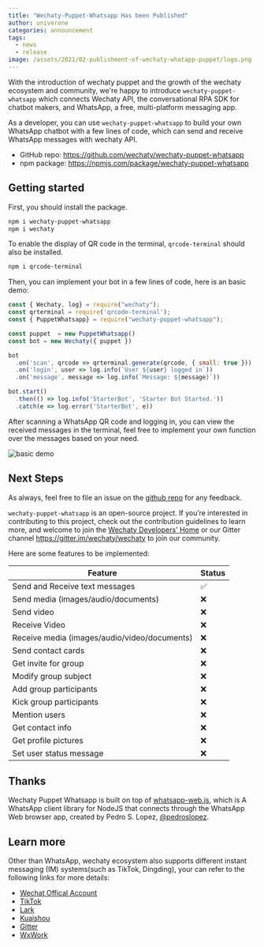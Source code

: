 ```yaml
---
title: "Wechaty-Puppet-Whatsapp Has been Published"
author: univerone
categories: announcement
tags:
  - news
  - release
image: /assets/2021/02-publishment-of-wechaty-whatapp-puppet/logo.png
---
```


With the introduction of wechaty puppet and the growth of the wechaty ecosystem and community, we're happy to introduce `wechaty-puppet-whatsapp` which connects Wechaty API, the conversational RPA SDK for chatbot makers, and WhatsApp, a free, multi-platform messaging app.

As a developer, you can use `wechaty-puppet-whatsapp` to build your own WhatsApp chatbot with a few lines of code, which can send and receive WhatsApp messages with wechaty API.

- GitHub repo: <https://github.com/wechaty/wechaty-puppet-whatsapp>
- npm package: <https://npmjs.com/package/wechaty-puppet-whatsapp>

## Getting started

First, you should install the package.

```bash
npm i wechaty-puppet-whatsapp
npm i wechaty
```

To enable the display of QR code in the terminal, `qrcode-terminal` should also be installed.

```bash
npm i qrcode-terminal
```

Then, you can implement your bot in a few lines of code, here is an basic demo:

```javascript
const { Wechaty, log} = require("wechaty");
const qrterminal = require('qrcode-terminal');
const { PuppetWhatsapp} = require("wechaty-puppet-whatsapp");

const puppet  = new PuppetWhatsapp()
const bot = new Wechaty({ puppet })

bot
  .on('scan', qrcode => qrterminal.generate(qrcode, { small: true }))
  .on('login', user => log.info(`User ${user} logged in`))
  .on('message', message => log.info(`Message: ${message}`))

bot.start()
  .then(() => log.info('StarterBot', 'Starter Bot Started.'))
  .catch(e => log.error('StarterBot', e))
```

After scanning a WhatsApp QR code and logging in, you can view the received messages in the terminal, feel free to implement your own function over the messages based on your need.

![basic demo](/assets/2021/02-publishment-of-wechaty-whatapp-puppet/wechaty-puppet-whatsapp-demo.png)

## Next Steps

As always, feel free to file an issue on the [github repo](https://github.com/wechaty/wechaty-puppet-whatsapp/issues) for any feedback.

`wechaty-puppet-whatsapp` is an open-source project. If you’re interested in contributing to this project, check out the contribution guidelines to learn more, and welcome to join the [Wechaty Developers' Home](https://github.com/wechaty/wechaty#raising_hand-join-us) or our Gitter channel <https://gitter.im/wechaty/wechaty> to join our community.

Here are some features to be implemented:

| Feature  | Status |
| ------------- | ------------- |
| Send and Receive text messages  | ✅ |
| Send media (images/audio/documents)  | ❌  |
| Send video  | ❌ |
| Receive Video | ❌ |
| Receive media (images/audio/video/documents)  | ❌  |
| Send contact cards | ❌ |
| Get invite for group  | ❌ |
| Modify group subject  | ❌  |
| Add group participants  | ❌  |
| Kick group participants  | ❌  |
| Mention users | ❌ |
| Get contact info | ❌ |
| Get profile pictures | ❌ |
| Set user status message | ❌ |

## Thanks

Wechaty Puppet Whatsapp is built on top of [whatsapp-web.js](https://github.com/pedroslopez/whatsapp-web.js), which is A WhatsApp client library for NodeJS that connects through the WhatsApp Web browser app, created by Pedro S. Lopez, [@pedroslopez](https://github.com/pedroslopez).

## Learn more

Other than WhatsApp, wechaty ecosystem also supports different instant messaging (IM) systems(such as TikTok, Dingding), your can refer to the following links for more details:

- [Wechat Offical Account](https://github.com/wechaty/wechaty-puppet-official-account)
- [TikTok](https://wechaty.js.org/2020/10/13/wechaty-puppet-douyin-final-term/)
- [Lark](https://wechaty.js.org/2020/09/30/wechaty-puppet-lark-final-blog/)
- [Kuaishou](https://wechaty.js.org/2020/10/13/wechaty-puppet-kuaishou-final-term/)
- [Gitter](https://github.com/wechaty/wechaty-puppet-gitter)
- [WxWork](https://github.com/juzibot/wxwork-tester)
